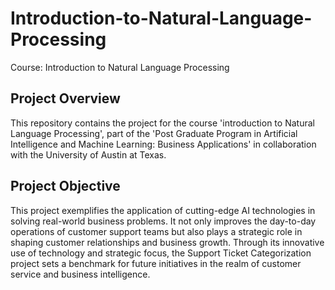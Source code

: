 # Introduction-to-Natural-Language-Processing
Course: Introduction to Natural Language Processing

## Project Overview
This repository contains the project for the course 'introduction to Natural Language Processing', part of the 'Post Graduate Program in Artificial Intelligence and Machine Learning: Business Applications' in collaboration with the University of Austin at Texas. 

## Project Objective
This project exemplifies the application of cutting-edge AI technologies in solving real-world business problems. It not only improves the day-to-day operations of customer support teams but also plays a strategic role in shaping customer relationships and business growth. Through its innovative use of technology and strategic focus, the Support Ticket Categorization project sets a benchmark for future initiatives in the realm of customer service and business intelligence.
